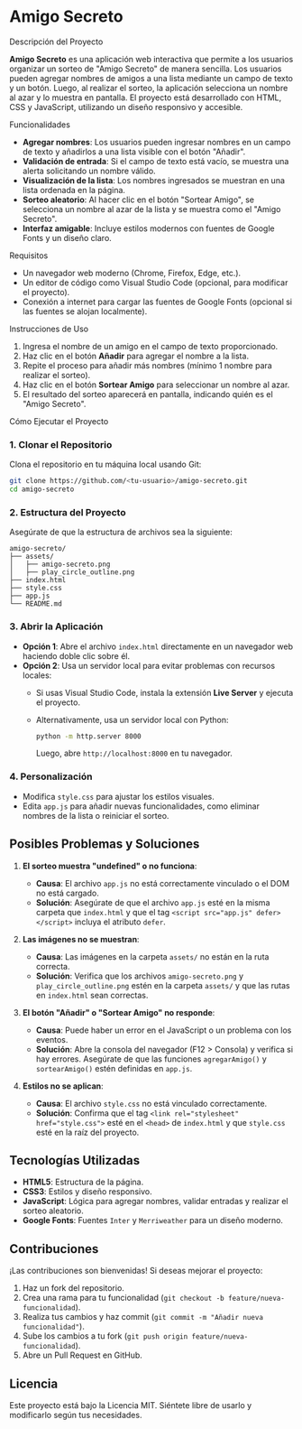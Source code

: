# Amigo Secreto

Descripción del Proyecto

**Amigo Secreto** es una aplicación web interactiva que permite a los usuarios organizar un sorteo de "Amigo Secreto" de manera sencilla. Los usuarios pueden agregar nombres de amigos a una lista mediante un campo de texto y un botón. Luego, al realizar el sorteo, la aplicación selecciona un nombre al azar y lo muestra en pantalla. El proyecto está desarrollado con HTML, CSS y JavaScript, utilizando un diseño responsivo y accesible.

Funcionalidades

- **Agregar nombres**: Los usuarios pueden ingresar nombres en un campo de texto y añadirlos a una lista visible con el botón "Añadir".
- **Validación de entrada**: Si el campo de texto está vacío, se muestra una alerta solicitando un nombre válido.
- **Visualización de la lista**: Los nombres ingresados se muestran en una lista ordenada en la página.
- **Sorteo aleatorio**: Al hacer clic en el botón "Sortear Amigo", se selecciona un nombre al azar de la lista y se muestra como el "Amigo Secreto".
- **Interfaz amigable**: Incluye estilos modernos con fuentes de Google Fonts y un diseño claro.

Requisitos

- Un navegador web moderno (Chrome, Firefox, Edge, etc.).
- Un editor de código como Visual Studio Code (opcional, para modificar el proyecto).
- Conexión a internet para cargar las fuentes de Google Fonts (opcional si las fuentes se alojan localmente).

Instrucciones de Uso

1. Ingresa el nombre de un amigo en el campo de texto proporcionado.
2. Haz clic en el botón **Añadir** para agregar el nombre a la lista.
3. Repite el proceso para añadir más nombres (mínimo 1 nombre para realizar el sorteo).
4. Haz clic en el botón **Sortear Amigo** para seleccionar un nombre al azar.
5. El resultado del sorteo aparecerá en pantalla, indicando quién es el "Amigo Secreto".

Cómo Ejecutar el Proyecto

### 1. Clonar el Repositorio

Clona el repositorio en tu máquina local usando Git:

```bash
git clone https://github.com/<tu-usuario>/amigo-secreto.git
cd amigo-secreto
```

### 2. Estructura del Proyecto

Asegúrate de que la estructura de archivos sea la siguiente:

```
amigo-secreto/
├── assets/
│   ├── amigo-secreto.png
│   ├── play_circle_outline.png
├── index.html
├── style.css
├── app.js
└── README.md
```

### 3. Abrir la Aplicación

- **Opción 1**: Abre el archivo `index.html` directamente en un navegador web haciendo doble clic sobre él.
- **Opción 2**: Usa un servidor local para evitar problemas con recursos locales:
  - Si usas Visual Studio Code, instala la extensión **Live Server** y ejecuta el proyecto.
  - Alternativamente, usa un servidor local con Python:

    ```bash
    python -m http.server 8000
    ```

    Luego, abre `http://localhost:8000` en tu navegador.

### 4. Personalización

- Modifica `style.css` para ajustar los estilos visuales.
- Edita `app.js` para añadir nuevas funcionalidades, como eliminar nombres de la lista o reiniciar el sorteo.

## Posibles Problemas y Soluciones

1. **El sorteo muestra "undefined" o no funciona**:

   - **Causa**: El archivo `app.js` no está correctamente vinculado o el DOM no está cargado.
   - **Solución**: Asegúrate de que el archivo `app.js` esté en la misma carpeta que `index.html` y que el tag `<script src="app.js" defer></script>` incluya el atributo `defer`.

2. **Las imágenes no se muestran**:

   - **Causa**: Las imágenes en la carpeta `assets/` no están en la ruta correcta.
   - **Solución**: Verifica que los archivos `amigo-secreto.png` y `play_circle_outline.png` estén en la carpeta `assets/` y que las rutas en `index.html` sean correctas.

3. **El botón "Añadir" o "Sortear Amigo" no responde**:

   - **Causa**: Puede haber un error en el JavaScript o un problema con los eventos.
   - **Solución**: Abre la consola del navegador (F12 &gt; Consola) y verifica si hay errores. Asegúrate de que las funciones `agregarAmigo()` y `sortearAmigo()` estén definidas en `app.js`.

4. **Estilos no se aplican**:

   - **Causa**: El archivo `style.css` no está vinculado correctamente.
   - **Solución**: Confirma que el tag `<link rel="stylesheet" href="style.css">` esté en el `<head>` de `index.html` y que `style.css` esté en la raíz del proyecto.

## Tecnologías Utilizadas

- **HTML5**: Estructura de la página.
- **CSS3**: Estilos y diseño responsivo.
- **JavaScript**: Lógica para agregar nombres, validar entradas y realizar el sorteo aleatorio.
- **Google Fonts**: Fuentes `Inter` y `Merriweather` para un diseño moderno.

## Contribuciones

¡Las contribuciones son bienvenidas! Si deseas mejorar el proyecto:

1. Haz un fork del repositorio.
2. Crea una rama para tu funcionalidad (`git checkout -b feature/nueva-funcionalidad`).
3. Realiza tus cambios y haz commit (`git commit -m "Añadir nueva funcionalidad"`).
4. Sube los cambios a tu fork (`git push origin feature/nueva-funcionalidad`).
5. Abre un Pull Request en GitHub.

## Licencia

Este proyecto está bajo la Licencia MIT. Siéntete libre de usarlo y modificarlo según tus necesidades.